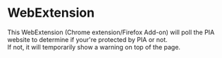 # WebExtension

This WebExtension (Chrome extension/Firefox Add-on) will poll the PIA website to determine if your're protected by PIA or not.  
If not, it will temporarily show a warning on top of the page.
